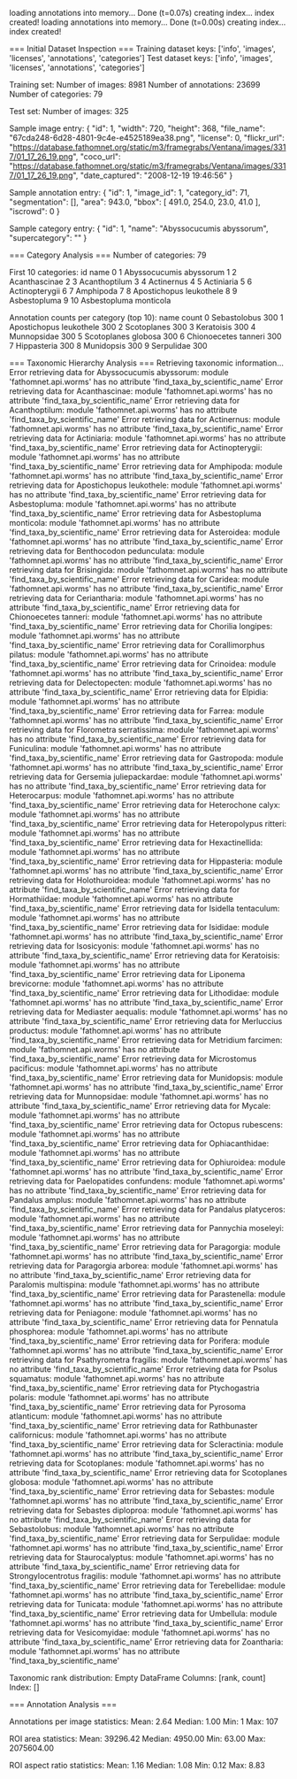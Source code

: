 loading annotations into memory...
Done (t=0.07s)
creating index...
index created!
loading annotations into memory...
Done (t=0.00s)
creating index...
index created!

=== Initial Dataset Inspection ===
Training dataset keys: ['info', 'images', 'licenses', 'annotations', 'categories']
Test dataset keys: ['info', 'images', 'licenses', 'annotations', 'categories']

Training set:
  Number of images: 8981
  Number of annotations: 23699
  Number of categories: 79

Test set:
  Number of images: 325

Sample image entry:
{
  "id": 1,
  "width": 720,
  "height": 368,
  "file_name": "67cda248-6d28-4801-9c4e-e4525189ea38.png",
  "license": 0,
  "flickr_url": "https://database.fathomnet.org/static/m3/framegrabs/Ventana/images/3317/01_17_26_19.png",
  "coco_url": "https://database.fathomnet.org/static/m3/framegrabs/Ventana/images/3317/01_17_26_19.png",
  "date_captured": "2008-12-19 19:46:56"
}

Sample annotation entry:
{
  "id": 1,
  "image_id": 1,
  "category_id": 71,
  "segmentation": [],
  "area": 943.0,
  "bbox": [
    491.0,
    254.0,
    23.0,
    41.0
  ],
  "iscrowd": 0
}

Sample category entry:
{
  "id": 1,
  "name": "Abyssocucumis abyssorum",
  "supercategory": ""
}

=== Category Analysis ===
Number of categories: 79

First 10 categories:
   id                     name
0   1  Abyssocucumis abyssorum
1   2            Acanthascinae
2   3            Acanthoptilum
3   4               Actinernus
4   5               Actiniaria
5   6           Actinopterygii
6   7                Amphipoda
7   8  Apostichopus leukothele
8   9             Asbestopluma
9  10   Asbestopluma monticola

Annotation counts per category (top 10):
                      name  count
0             Sebastolobus    300
1  Apostichopus leukothele    300
2              Scotoplanes    300
3               Keratoisis    300
4              Munnopsidae    300
5      Scotoplanes globosa    300
6     Chionoecetes tanneri    300
7              Hippasteria    300
8               Munidopsis    300
9               Serpulidae    300

=== Taxonomic Hierarchy Analysis ===
Retrieving taxonomic information...
Error retrieving data for Abyssocucumis abyssorum: module 'fathomnet.api.worms' has no attribute 'find_taxa_by_scientific_name'
Error retrieving data for Acanthascinae: module 'fathomnet.api.worms' has no attribute 'find_taxa_by_scientific_name'
Error retrieving data for Acanthoptilum: module 'fathomnet.api.worms' has no attribute 'find_taxa_by_scientific_name'
Error retrieving data for Actinernus: module 'fathomnet.api.worms' has no attribute 'find_taxa_by_scientific_name'
Error retrieving data for Actiniaria: module 'fathomnet.api.worms' has no attribute 'find_taxa_by_scientific_name'
Error retrieving data for Actinopterygii: module 'fathomnet.api.worms' has no attribute 'find_taxa_by_scientific_name'
Error retrieving data for Amphipoda: module 'fathomnet.api.worms' has no attribute 'find_taxa_by_scientific_name'
Error retrieving data for Apostichopus leukothele: module 'fathomnet.api.worms' has no attribute 'find_taxa_by_scientific_name'
Error retrieving data for Asbestopluma: module 'fathomnet.api.worms' has no attribute 'find_taxa_by_scientific_name'
Error retrieving data for Asbestopluma monticola: module 'fathomnet.api.worms' has no attribute 'find_taxa_by_scientific_name'
Error retrieving data for Asteroidea: module 'fathomnet.api.worms' has no attribute 'find_taxa_by_scientific_name'
Error retrieving data for Benthocodon pedunculata: module 'fathomnet.api.worms' has no attribute 'find_taxa_by_scientific_name'
Error retrieving data for Brisingida: module 'fathomnet.api.worms' has no attribute 'find_taxa_by_scientific_name'
Error retrieving data for Caridea: module 'fathomnet.api.worms' has no attribute 'find_taxa_by_scientific_name'
Error retrieving data for Ceriantharia: module 'fathomnet.api.worms' has no attribute 'find_taxa_by_scientific_name'
Error retrieving data for Chionoecetes tanneri: module 'fathomnet.api.worms' has no attribute 'find_taxa_by_scientific_name'
Error retrieving data for Chorilia longipes: module 'fathomnet.api.worms' has no attribute 'find_taxa_by_scientific_name'
Error retrieving data for Corallimorphus pilatus: module 'fathomnet.api.worms' has no attribute 'find_taxa_by_scientific_name'
Error retrieving data for Crinoidea: module 'fathomnet.api.worms' has no attribute 'find_taxa_by_scientific_name'
Error retrieving data for Delectopecten: module 'fathomnet.api.worms' has no attribute 'find_taxa_by_scientific_name'
Error retrieving data for Elpidia: module 'fathomnet.api.worms' has no attribute 'find_taxa_by_scientific_name'
Error retrieving data for Farrea: module 'fathomnet.api.worms' has no attribute 'find_taxa_by_scientific_name'
Error retrieving data for Florometra serratissima: module 'fathomnet.api.worms' has no attribute 'find_taxa_by_scientific_name'
Error retrieving data for Funiculina: module 'fathomnet.api.worms' has no attribute 'find_taxa_by_scientific_name'
Error retrieving data for Gastropoda: module 'fathomnet.api.worms' has no attribute 'find_taxa_by_scientific_name'
Error retrieving data for Gersemia juliepackardae: module 'fathomnet.api.worms' has no attribute 'find_taxa_by_scientific_name'
Error retrieving data for Heterocarpus: module 'fathomnet.api.worms' has no attribute 'find_taxa_by_scientific_name'
Error retrieving data for Heterochone calyx: module 'fathomnet.api.worms' has no attribute 'find_taxa_by_scientific_name'
Error retrieving data for Heteropolypus ritteri: module 'fathomnet.api.worms' has no attribute 'find_taxa_by_scientific_name'
Error retrieving data for Hexactinellida: module 'fathomnet.api.worms' has no attribute 'find_taxa_by_scientific_name'
Error retrieving data for Hippasteria: module 'fathomnet.api.worms' has no attribute 'find_taxa_by_scientific_name'
Error retrieving data for Holothuroidea: module 'fathomnet.api.worms' has no attribute 'find_taxa_by_scientific_name'
Error retrieving data for Hormathiidae: module 'fathomnet.api.worms' has no attribute 'find_taxa_by_scientific_name'
Error retrieving data for Isidella tentaculum: module 'fathomnet.api.worms' has no attribute 'find_taxa_by_scientific_name'
Error retrieving data for Isididae: module 'fathomnet.api.worms' has no attribute 'find_taxa_by_scientific_name'
Error retrieving data for Isosicyonis: module 'fathomnet.api.worms' has no attribute 'find_taxa_by_scientific_name'
Error retrieving data for Keratoisis: module 'fathomnet.api.worms' has no attribute 'find_taxa_by_scientific_name'
Error retrieving data for Liponema brevicorne: module 'fathomnet.api.worms' has no attribute 'find_taxa_by_scientific_name'
Error retrieving data for Lithodidae: module 'fathomnet.api.worms' has no attribute 'find_taxa_by_scientific_name'
Error retrieving data for Mediaster aequalis: module 'fathomnet.api.worms' has no attribute 'find_taxa_by_scientific_name'
Error retrieving data for Merluccius productus: module 'fathomnet.api.worms' has no attribute 'find_taxa_by_scientific_name'
Error retrieving data for Metridium farcimen: module 'fathomnet.api.worms' has no attribute 'find_taxa_by_scientific_name'
Error retrieving data for Microstomus pacificus: module 'fathomnet.api.worms' has no attribute 'find_taxa_by_scientific_name'
Error retrieving data for Munidopsis: module 'fathomnet.api.worms' has no attribute 'find_taxa_by_scientific_name'
Error retrieving data for Munnopsidae: module 'fathomnet.api.worms' has no attribute 'find_taxa_by_scientific_name'
Error retrieving data for Mycale: module 'fathomnet.api.worms' has no attribute 'find_taxa_by_scientific_name'
Error retrieving data for Octopus rubescens: module 'fathomnet.api.worms' has no attribute 'find_taxa_by_scientific_name'
Error retrieving data for Ophiacanthidae: module 'fathomnet.api.worms' has no attribute 'find_taxa_by_scientific_name'
Error retrieving data for Ophiuroidea: module 'fathomnet.api.worms' has no attribute 'find_taxa_by_scientific_name'
Error retrieving data for Paelopatides confundens: module 'fathomnet.api.worms' has no attribute 'find_taxa_by_scientific_name'
Error retrieving data for Pandalus amplus: module 'fathomnet.api.worms' has no attribute 'find_taxa_by_scientific_name'
Error retrieving data for Pandalus platyceros: module 'fathomnet.api.worms' has no attribute 'find_taxa_by_scientific_name'
Error retrieving data for Pannychia moseleyi: module 'fathomnet.api.worms' has no attribute 'find_taxa_by_scientific_name'
Error retrieving data for Paragorgia: module 'fathomnet.api.worms' has no attribute 'find_taxa_by_scientific_name'
Error retrieving data for Paragorgia arborea: module 'fathomnet.api.worms' has no attribute 'find_taxa_by_scientific_name'
Error retrieving data for Paralomis multispina: module 'fathomnet.api.worms' has no attribute 'find_taxa_by_scientific_name'
Error retrieving data for Parastenella: module 'fathomnet.api.worms' has no attribute 'find_taxa_by_scientific_name'
Error retrieving data for Peniagone: module 'fathomnet.api.worms' has no attribute 'find_taxa_by_scientific_name'
Error retrieving data for Pennatula phosphorea: module 'fathomnet.api.worms' has no attribute 'find_taxa_by_scientific_name'
Error retrieving data for Porifera: module 'fathomnet.api.worms' has no attribute 'find_taxa_by_scientific_name'
Error retrieving data for Psathyrometra fragilis: module 'fathomnet.api.worms' has no attribute 'find_taxa_by_scientific_name'
Error retrieving data for Psolus squamatus: module 'fathomnet.api.worms' has no attribute 'find_taxa_by_scientific_name'
Error retrieving data for Ptychogastria polaris: module 'fathomnet.api.worms' has no attribute 'find_taxa_by_scientific_name'
Error retrieving data for Pyrosoma atlanticum: module 'fathomnet.api.worms' has no attribute 'find_taxa_by_scientific_name'
Error retrieving data for Rathbunaster californicus: module 'fathomnet.api.worms' has no attribute 'find_taxa_by_scientific_name'
Error retrieving data for Scleractinia: module 'fathomnet.api.worms' has no attribute 'find_taxa_by_scientific_name'
Error retrieving data for Scotoplanes: module 'fathomnet.api.worms' has no attribute 'find_taxa_by_scientific_name'
Error retrieving data for Scotoplanes globosa: module 'fathomnet.api.worms' has no attribute 'find_taxa_by_scientific_name'
Error retrieving data for Sebastes: module 'fathomnet.api.worms' has no attribute 'find_taxa_by_scientific_name'
Error retrieving data for Sebastes diploproa: module 'fathomnet.api.worms' has no attribute 'find_taxa_by_scientific_name'
Error retrieving data for Sebastolobus: module 'fathomnet.api.worms' has no attribute 'find_taxa_by_scientific_name'
Error retrieving data for Serpulidae: module 'fathomnet.api.worms' has no attribute 'find_taxa_by_scientific_name'
Error retrieving data for Staurocalyptus: module 'fathomnet.api.worms' has no attribute 'find_taxa_by_scientific_name'
Error retrieving data for Strongylocentrotus fragilis: module 'fathomnet.api.worms' has no attribute 'find_taxa_by_scientific_name'
Error retrieving data for Terebellidae: module 'fathomnet.api.worms' has no attribute 'find_taxa_by_scientific_name'
Error retrieving data for Tunicata: module 'fathomnet.api.worms' has no attribute 'find_taxa_by_scientific_name'
Error retrieving data for Umbellula: module 'fathomnet.api.worms' has no attribute 'find_taxa_by_scientific_name'
Error retrieving data for Vesicomyidae: module 'fathomnet.api.worms' has no attribute 'find_taxa_by_scientific_name'
Error retrieving data for Zoantharia: module 'fathomnet.api.worms' has no attribute 'find_taxa_by_scientific_name'

Taxonomic rank distribution:
Empty DataFrame
Columns: [rank, count]
Index: []

=== Annotation Analysis ===

Annotations per image statistics:
  Mean: 2.64
  Median: 1.00
  Min: 1
  Max: 107

ROI area statistics:
  Mean: 39296.42
  Median: 4950.00
  Min: 63.00
  Max: 2075604.00

ROI aspect ratio statistics:
  Mean: 1.16
  Median: 1.08
  Min: 0.12
  Max: 8.83